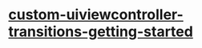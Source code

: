 # [custom-uiviewcontroller-transitions-getting-started](https://www.raywenderlich.com/322-custom-uiviewcontroller-transitions-getting-started)
